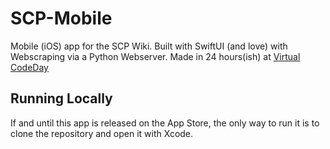 # SCP-Mobile
Mobile (iOS) app for the SCP Wiki. Built with SwiftUI (and love) with Webscraping via a Python Webserver.
Made in 24 hours(ish) at [Virtual CodeDay](https://virtual.codeday.org)

## Running Locally
If and until this app is released on the App Store, the only way to run it is to clone the repository and open it with Xcode. 
